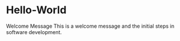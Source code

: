 # Hello-World
Welcome Message
This is a welcome message and the initial steps in software development.
